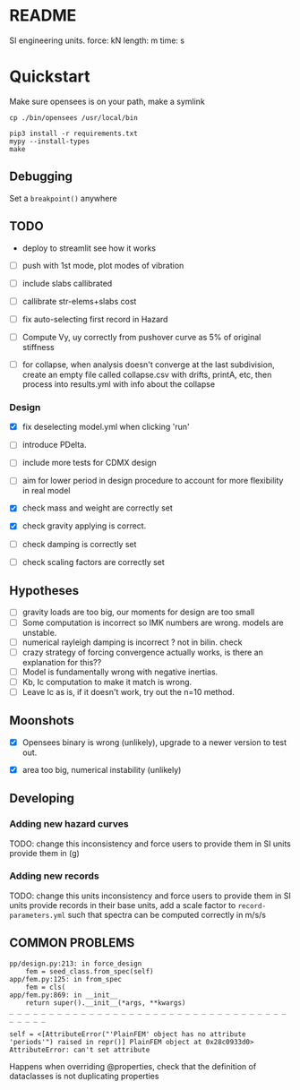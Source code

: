 # README
SI engineering units.
force: kN
length: m
time: s

# Quickstart
Make sure opensees is on your path, make a symlink

`cp ./bin/opensees /usr/local/bin`

```
pip3 install -r requirements.txt
mypy --install-types
make
```

## Debugging
Set a `breakpoint()` anywhere

## TODO
- deploy to streamlit see how it works
- [ ] push with 1st mode, plot modes of vibration
- [ ] include slabs callibrated
- [ ] callibrate str-elems+slabs cost
- [ ] fix auto-selecting first record in Hazard
- [ ] Compute Vy, uy correctly from pushover curve as 5% of original stiffness
- [ ] for collapse, when analysis doesn't converge at the last subdivision, create an empty file called collapse.csv with drifts, printA, etc, then process into results.yml with info about the collapse


### Design
- [x] fix deselecting model.yml when clicking 'run'

- [ ] introduce PDelta.
- [ ] include more tests for CDMX design
- [ ] aim for lower period in design procedure to account for more flexibility in real model
- [x] check mass and weight are correctly set
- [x] check gravity applying is correct.
- [ ] check damping is correctly set
- [ ] check scaling factors are correctly set

## Hypotheses
- [ ] gravity loads are too big, our moments for design are too small
- [ ] Some computation is incorrect so IMK numbers are wrong. models are unstable.
- [ ] numerical rayleigh damping is incorrect ? not in bilin. check 
- [ ] crazy strategy of forcing convergence actually works, is there an explanation for this??
- [ ] Model is fundamentally wrong with negative inertias.
- [ ] Kb, Ic computation to make it match is wrong.
- [ ] Leave Ic as is, if it doesn't work, try out the n=10 method.

## Moonshots
- [x] Opensees binary is wrong (unlikely), upgrade to a newer version to test out.
- [x] area too big, numerical instability (unlikely)


## Developing
### Adding new hazard curves
TODO: change this inconsistency and force users to provide them in SI units
provide them in (g)

### Adding new records
TODO: change this units inconsistency and force users to provide them in SI units
provide records in their base units, add a scale factor to `record-parameters.yml` such that spectra can be computed correctly in m/s/s


## COMMON PROBLEMS

```
pp/design.py:213: in force_design
    fem = seed_class.from_spec(self)
app/fem.py:125: in from_spec
    fem = cls(
app/fem.py:869: in __init__
    return super().__init__(*args, **kwargs)
_ _ _ _ _ _ _ _ _ _ _ _ _ _ _ _ _ _ _ _ _ _ _ _ _ _ _ _ _ _ _ _ _ _ _ _ _ _ _ _ 

self = <[AttributeError("'PlainFEM' object has no attribute 'periods'") raised in repr()] PlainFEM object at 0x28c0933d0>
AttributeError: can't set attribute
```

Happens when overriding @properties, check that the definition of dataclasses is not duplicating properties
